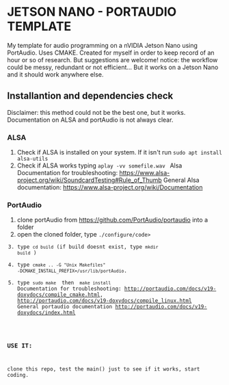 # JETSON NANO - PORTAUDIO TEMPLATE

My template for audio programming on a nVIDIA Jetson Nano using PortAudio. 
Uses CMAKE.
Created for myself in order to keep record of an hour or so of research. But suggestions are welcome! 
notice: the workflow could be messy, redundant or not efficient... But it works on a Jetson Nano and it should work anywhere else.

## Installantion and dependencies check
Disclaimer: this method could not be the best one, but it works. Documentation on ALSA and portAudio is not always clear. 
### ALSA
  1. Check if ALSA is installed on your system. If it isn't run <code>sudo apt install alsa-utils</code>
  2. Check if ALSA works typing <code>aplay -vv somefile.wav </code>
  Alsa Documentation for troubleshooting: <link>https://www.alsa-project.org/wiki/SoundcardTesting#Rule_of_Thumb</link>
  General Alsa documentation: <link>https://www.alsa-project.org/wiki/Documentation</link>
 ### PortAudio
  1. clone portAudio from <link>https://github.com/PortAudio/portaudio</link> into a folder
  2. open the cloned folder, type <code>./configure/code>
  3. type <code>cd build</code> (if build doesnt exist, type <code>mkdir build</code> )
  4. type <code>cmake .. -G "Unix Makefiles" -DCMAKE_INSTALL_PREFIX=/usr/lib/portAudio</code>.
  5. type <code>sudo make </code> then <code> make install </code> 
  Documentation for troubleshooting: <link>http://portaudio.com/docs/v19-doxydocs/compile_cmake.html</link>, <link>http://portaudio.com/docs/v19-doxydocs/compile_linux.html</link>
  General portaudio documentation  <link>http://portaudio.com/docs/v19-doxydocs/index.html</link>
  
### USE IT:
  clone this repo, test the main() just to see if it works, start coding.

